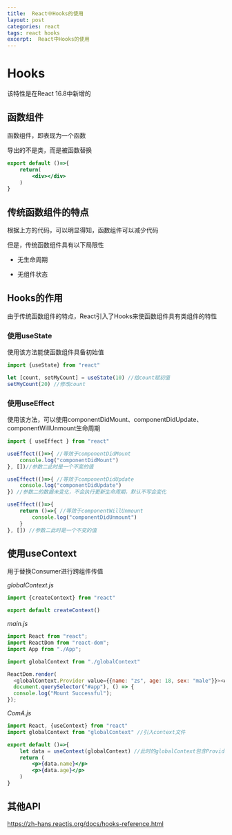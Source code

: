 ```yaml
---
title:  React中Hooks的使用
layout: post
categories: react
tags: react hooks
excerpt:  React中Hooks的使用
---
```


# Hooks

该特性是在React 16.8中新增的

## 函数组件

函数组件，即表现为一个函数

导出的不是类，而是被函数替换

```jsx
export default ()=>{
    return(
        <div></div>
    )
}
```

## 传统函数组件的特点

根据上方的代码，可以明显得知，函数组件可以减少代码

但是，传统函数组件具有以下局限性

- 无生命周期

- 无组件状态

## Hooks的作用

由于传统函数组件的特点，React引入了Hooks来使函数组件具有类组件的特性

### 使用useState

使用该方法能使函数组件具备初始值

```js
import {useState} from "react"

let [count, setMyCount] = useState(10) //给count赋初值
setMyCount(20) //修改count
```

### 使用useEffect

使用该方法，可以使用componentDidMount、componentDidUpdate、componentWillUnmount生命周期

```js
import { useEffect } from "react"

useEffect(()=>{ //等效于componentDidMount
    console.log("componentDidMount")
}, [])//参数二此时是一个不变的值

useEffect(()=>{ //等效于componentDidUpdate
    console.log("componentDidUpdate")
}) //参数二的数据未变化，不会执行更新生命周期，默认不写会变化

useEffect(()=>{
    return ()=>{ //等效于componentWillUnmount
        console.log("componentDidUnmount")
    }
}, []) //参数二此时是一个不变的值
```

## 使用useContext

用于替换Consumer进行跨组件传值

*globalContext.js*

```js
import {createContext} from "react"

export default createContext()
```

*main.js*

```js
import React from "react";
import ReactDom from "react-dom";
import App from "./App";

import globalContext from "./globalContext"

ReactDom.render(
  <globalContext.Provider value={{name: "zs", age: 18, sex: "male"}}><App /></globalContext.Provider>,
  document.querySelector("#app"), () => {
  console.log("Mount Successful");
});

```

*ComA.js*

```jsx
import React, {useContext} from "react"
import globalContext from "globalContext" //引入context文件

export default ()=>{
    let data = useContext(globalContext) //此时的globalContext包含Provider和Consumer
    return (
     	<p>{data.name}</p>
        <p>{data.age}</p>
    )
}
```

## 其他API

https://zh-hans.reactjs.org/docs/hooks-reference.html

